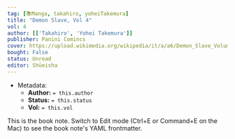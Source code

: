 ```yaml
---
tag: [📚Manga, takahiro, yoheiTakemura]
title: "Demon Slave, Vol 4"
vol: 4
author: [['Takahiro', 'Yohei Takemura']]
publisher: Panini Comincs
cover: https://upload.wikimedia.org/wikipedia/it/a/a6/Demon_Slave_Volume_1.png
bought: False
status: Unread
editor: Shūeisha
---
```



- Metadata:
	- **Author:** `= this.author`
	- **Status:** `= this.status`
	- **Vol:** `= this.vol`

This is the book note. Switch to Edit mode (Ctrl+E or Command+E on the Mac) to see the book note's YAML frontmatter.